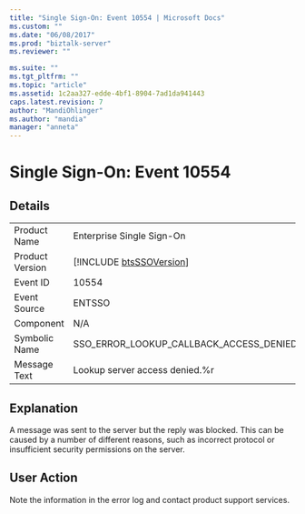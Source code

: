 ```yaml
---
title: "Single Sign-On: Event 10554 | Microsoft Docs"
ms.custom: ""
ms.date: "06/08/2017"
ms.prod: "biztalk-server"
ms.reviewer: ""

ms.suite: ""
ms.tgt_pltfrm: ""
ms.topic: "article"
ms.assetid: 1c2aa327-edde-4bf1-8904-7ad1da941443
caps.latest.revision: 7
author: "MandiOhlinger"
ms.author: "mandia"
manager: "anneta"
---
```

# Single Sign-On: Event 10554
## Details  
  
|                 |                                                             |
|-----------------|-------------------------------------------------------------|
|  Product Name   |                  Enterprise Single Sign-On                  |
| Product Version | [!INCLUDE [btsSSOVersion](../includes/btsssoversion-md.md)] |
|    Event ID     |                            10554                            |
|  Event Source   |                           ENTSSO                            |
|    Component    |                             N/A                             |
|  Symbolic Name  |           SSO_ERROR_LOOKUP_CALLBACK_ACCESS_DENIED           |
|  Message Text   |               Lookup server access denied.%r                |
  
## Explanation  
 A message was sent to the server but the reply was blocked. This can be caused by a number of different reasons, such as incorrect protocol or insufficient security permissions on the server.  
  
## User Action  
 Note the information in the error log and contact product support services.